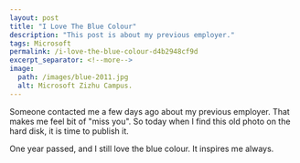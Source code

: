 ```yaml
---
layout: post
title: "I Love The Blue Colour"
description: "This post is about my previous employer."
tags: Microsoft
permalink: /i-love-the-blue-colour-d4b2948cf9d
excerpt_separator: <!--more-->
image:
  path: /images/blue-2011.jpg
  alt: Microsoft Zizhu Campus.
---
```

Someone contacted me a few days ago about my previous employer. That makes me feel bit of "miss you". So today when I find this old photo on the hard disk, it is time to publish it.

One year passed, and I still love the blue colour. It inspires me always.
<!--more-->
